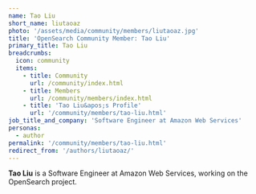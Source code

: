 ```yaml
---
name: Tao Liu
short_name: liutaoaz
photo: '/assets/media/community/members/liutaoaz.jpg'
title: 'OpenSearch Community Member: Tao Liu'
primary_title: Tao Liu
breadcrumbs:
  icon: community
  items:
    - title: Community
      url: /community/index.html
    - title: Members
      url: /community/members/index.html
    - title: 'Tao Liu&apos;s Profile'
      url: '/community/members/tao-liu.html'
job_title_and_company: 'Software Engineer at Amazon Web Services'
personas:
  - author
permalink: '/community/members/tao-liu.html'
redirect_from: '/authors/liutaoaz/'
---
```


**Tao Liu** is a Software Engineer at Amazon Web Services, working on the OpenSearch project.
